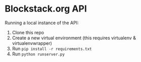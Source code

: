 # Blockstack.org API

Running a local instance of the API:

1. Clone this repo
1. Create a new virtual environment (this requires virtualenv & virtualenvwrapper)
1. Run `pip install -r requirements.txt`
1. Run `python runserver.py`
